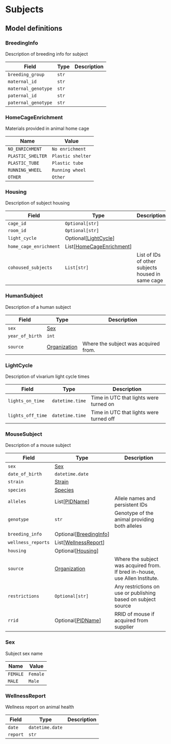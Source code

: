 # Subjects

## Model definitions

### BreedingInfo

Description of breeding info for subject

| Field | Type | Description |
|-------|------|-------------|
| `breeding_group` | `str` |  |
| `maternal_id` | `str` |  |
| `maternal_genotype` | `str` |  |
| `paternal_id` | `str` |  |
| `paternal_genotype` | `str` |  |


### HomeCageEnrichment

Materials provided in animal home cage

| Name | Value |
|------|-------|
| `NO_ENRICHMENT` | `No enrichment` |
| `PLASTIC_SHELTER` | `Plastic shelter` |
| `PLASTIC_TUBE` | `Plastic tube` |
| `RUNNING_WHEEL` | `Running wheel` |
| `OTHER` | `Other` |


### Housing

Description of subject housing

| Field | Type | Description |
|-------|------|-------------|
| `cage_id` | `Optional[str]` |  |
| `room_id` | `Optional[str]` |  |
| `light_cycle` | Optional[[LightCycle](#lightcycle)] |  |
| `home_cage_enrichment` | List[[HomeCageEnrichment](#homecageenrichment)] |  |
| `cohoused_subjects` | `List[str]` | List of IDs of other subjects housed in same cage |


### HumanSubject

Description of a human subject

| Field | Type | Description |
|-------|------|-------------|
| `sex` | [Sex](#sex) |  |
| `year_of_birth` | `int` |  |
| `source` | [Organization](../aind_data_schema_models/organizations.md#organization) | Where the subject was acquired from. |


### LightCycle

Description of vivarium light cycle times

| Field | Type | Description |
|-------|------|-------------|
| `lights_on_time` | `datetime.time` | Time in UTC that lights were turned on |
| `lights_off_time` | `datetime.time` | Time in UTC that lights were turned off |


### MouseSubject

Description of a mouse subject

| Field | Type | Description |
|-------|------|-------------|
| `sex` | [Sex](#sex) |  |
| `date_of_birth` | `datetime.date` |  |
| `strain` | [Strain](../aind_data_schema_models/species.md#strain) |  |
| `species` | [Species](../aind_data_schema_models/species.md#species) |  |
| `alleles` | List[[PIDName](../aind_data_schema_models/pid_names.md#pidname)] | Allele names and persistent IDs |
| `genotype` | `str` | Genotype of the animal providing both alleles |
| `breeding_info` | Optional[[BreedingInfo](#breedinginfo)] |  |
| `wellness_reports` | List[[WellnessReport](#wellnessreport)] |  |
| `housing` | Optional[[Housing](#housing)] |  |
| `source` | [Organization](../aind_data_schema_models/organizations.md#organization) | Where the subject was acquired from. If bred in-house, use Allen Institute. |
| `restrictions` | `Optional[str]` | Any restrictions on use or publishing based on subject source |
| `rrid` | Optional[[PIDName](../aind_data_schema_models/pid_names.md#pidname)] | RRID of mouse if acquired from supplier |


### Sex

Subject sex name

| Name | Value |
|------|-------|
| `FEMALE` | `Female` |
| `MALE` | `Male` |


### WellnessReport

Wellness report on animal health

| Field | Type | Description |
|-------|------|-------------|
| `date` | `datetime.date` |  |
| `report` | `str` |  |


